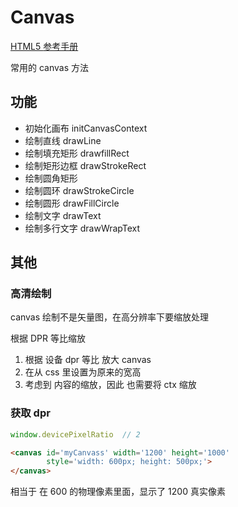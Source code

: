 # Canvas

[HTML5 <canvas> 参考手册](https://www.runoob.com/tags/ref-canvas.html)

常用的 canvas 方法

## 功能
- 初始化画布 initCanvasContext
- 绘制直线 drawLine
- 绘制填充矩形 drawfillRect
- 绘制矩形边框 drawStrokeRect
- 绘制圆角矩形 
- 绘制圆环 drawStrokeCircle
- 绘制圆形 drawFillCircle
- 绘制文字 drawText
- 绘制多行文字 drawWrapText


## 其他

### 高清绘制
canvas 绘制不是矢量图，在高分辨率下要缩放处理

根据 DPR 等比缩放

1. 根据 设备 dpr 等比 放大 canvas
2. 在从 css 里设置为原来的宽高
3. 考虑到 内容的缩放，因此 也需要将 ctx 缩放

### 获取 dpr

```js
window.devicePixelRatio  // 2
```

```html
<canvas id='myCanvass' width='1200' height='1000'
        style='width: 600px; height: 500px;'>
</canvas>
```

相当于 在 600 的物理像素里面，显示了 1200 真实像素

